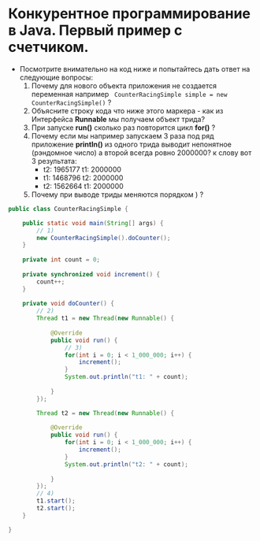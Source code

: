 # Конкурентное программирование в Java. Первый пример с счетчиком.
* Посмотрите внимательно на код ниже и попытайтесь дать ответ на следующие вопросы:
    1. Почему для нового объекта приложения не создается переменная например ``` CounterRacingSimple simple = new CounterRacingSimple()``` ?
    2. Объясните строку кода что ниже этого маркера - как из Интерфейса **Runnable** мы получаем объект трида?
    3. При запуске **run()** сколько раз повторится цикл **for()** ?
    4. Почему если мы например запускаем 3 раза под ряд приложение **println()** из одного трида выводит непонятное (рэндомное число) а второй всегда ровно 2000000? к слову вот 3 результата:
       *  t2: 1965177 t1: 2000000
       *  t1: 1468796 t2: 2000000
       *  t2: 1562664 t1: 2000000
    5. Почему при выводе триды меняются порядком ) ?

```java
public class CounterRacingSimple {

	public static void main(String[] args) {
        // 1)
		new CounterRacingSimple().doCounter();
	}
	
	private int count = 0;
	
	private synchronized void increment() {
		count++;
	}
	
	private void doCounter() {
        // 2)
		Thread t1 = new Thread(new Runnable() {
			
			@Override
			public void run() {
                // 3)
				for(int i = 0; i < 1_000_000; i++) {
					increment();
				}
                System.out.println("t1: " + count);
				
			}
		});

		Thread t2 = new Thread(new Runnable() {
			
			@Override
			public void run() {
				for(int i = 0; i < 1_000_000; i++) {
					increment();
				}
                System.out.println("t2: " + count);
				
			}
		});
		// 4)
		t1.start();
		t2.start();
	}

}
```